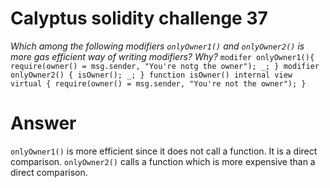# Calyptus solidity challenge 37
*Which among the following modifiers `onlyOwner1()` and `onlyOwner2()` is  more gas efficient way of writing modifiers? Why?*
`modifer onlyOwner1(){
    require(owner() = msg.sender, "You're notg the owner");
    _;
}
modifier onlyOwner2() {
    isOwner();
    _;
}
function isOwner() internal view virtual {
    require(owner() = msg.sender, "You're not the owner");
}
`

# Answer #
`onlyOwner1()` is more efficient since it does not call a function. It is a direct comparison. `onlyOwner2()` calls a function which is more expensive than a direct comparison.
